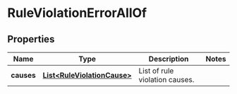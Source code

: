 

# RuleViolationErrorAllOf


## Properties

Name | Type | Description | Notes
------------ | ------------- | ------------- | -------------
**causes** | [**List&lt;RuleViolationCause&gt;**](RuleViolationCause.md) | List of rule violation causes. | 



